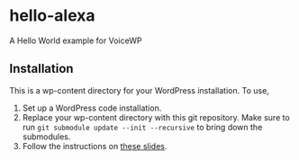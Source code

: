 # hello-alexa

A Hello World example for VoiceWP

## Installation

This is a wp-content directory for your WordPress installation. To use,

1. Set up a WordPress code installation.
1. Replace your wp-content directory with this git repository. Make sure to run `git submodule update --init --recursive` to bring down the submodules.
1. Follow the instructions on [these slides](https://docs.google.com/presentation/d/1g9gyL23VC2NL2Jfz5wvaVNaGodP4nUq-7tCrvG-3Xgo/edit#slide=id.gc9b182334_0_65).
